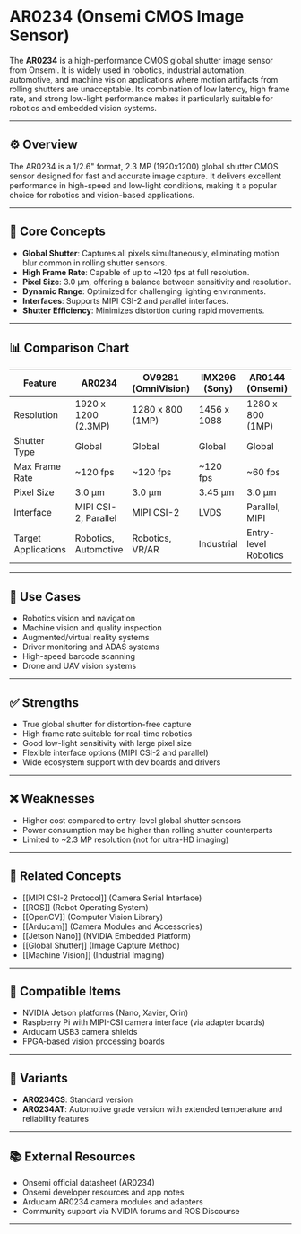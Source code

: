 # AR0234 (Onsemi CMOS Image Sensor)

The **AR0234** is a high-performance CMOS global shutter image sensor from Onsemi. It is widely used in robotics, industrial automation, automotive, and machine vision applications where motion artifacts from rolling shutters are unacceptable. Its combination of low latency, high frame rate, and strong low-light performance makes it particularly suitable for robotics and embedded vision systems.

---

## ⚙️ Overview

The AR0234 is a 1/2.6" format, 2.3 MP (1920x1200) global shutter CMOS sensor designed for fast and accurate image capture. It delivers excellent performance in high-speed and low-light conditions, making it a popular choice for robotics and vision-based applications.

---

## 🧠 Core Concepts

- **Global Shutter**: Captures all pixels simultaneously, eliminating motion blur common in rolling shutter sensors.
- **High Frame Rate**: Capable of up to ~120 fps at full resolution.
- **Pixel Size**: 3.0 µm, offering a balance between sensitivity and resolution.
- **Dynamic Range**: Optimized for challenging lighting environments.
- **Interfaces**: Supports MIPI CSI-2 and parallel interfaces.
- **Shutter Efficiency**: Minimizes distortion during rapid movements.

---

## 📊 Comparison Chart

| Feature                 | AR0234             | OV9281 (OmniVision) | IMX296 (Sony) | AR0144 (Onsemi) | PYTHON480 (Onsemi) | MT9V034 (Onsemi) |
|--------------------------|--------------------|---------------------|---------------|-----------------|--------------------|------------------|
| Resolution               | 1920 x 1200 (2.3MP)| 1280 x 800 (1MP)    | 1456 x 1088   | 1280 x 800 (1MP)| 800 x 600 (0.48MP) | 752 x 480 (0.36MP)|
| Shutter Type             | Global             | Global              | Global        | Global          | Global             | Global           |
| Max Frame Rate           | ~120 fps           | ~120 fps            | ~120 fps      | ~60 fps         | ~120 fps           | ~60 fps          |
| Pixel Size               | 3.0 µm             | 3.0 µm              | 3.45 µm       | 3.0 µm          | 4.8 µm             | 6.0 µm           |
| Interface                | MIPI CSI-2, Parallel| MIPI CSI-2         | LVDS          | Parallel, MIPI   | LVDS, Parallel     | Parallel         |
| Target Applications      | Robotics, Automotive| Robotics, VR/AR    | Industrial    | Entry-level Robotics | Industrial, Factory | Drones, Hobby Robotics |

---

## 🔧 Use Cases

- Robotics vision and navigation
- Machine vision and quality inspection
- Augmented/virtual reality systems
- Driver monitoring and ADAS systems
- High-speed barcode scanning
- Drone and UAV vision systems

---

## ✅ Strengths

- True global shutter for distortion-free capture
- High frame rate suitable for real-time robotics
- Good low-light sensitivity with large pixel size
- Flexible interface options (MIPI CSI-2 and parallel)
- Wide ecosystem support with dev boards and drivers

---

## ❌ Weaknesses

- Higher cost compared to entry-level global shutter sensors
- Power consumption may be higher than rolling shutter counterparts
- Limited to ~2.3 MP resolution (not for ultra-HD imaging)

---

## 🔗 Related Concepts

- [[MIPI CSI-2 Protocol]] (Camera Serial Interface)
- [[ROS]] (Robot Operating System)
- [[OpenCV]] (Computer Vision Library)
- [[Arducam]] (Camera Modules and Accessories)
- [[Jetson Nano]] (NVIDIA Embedded Platform)
- [[Global Shutter]] (Image Capture Method)
- [[Machine Vision]] (Industrial Imaging)

---

## 🧩 Compatible Items

- NVIDIA Jetson platforms (Nano, Xavier, Orin)
- Raspberry Pi with MIPI-CSI camera interface (via adapter boards)
- Arducam USB3 camera shields
- FPGA-based vision processing boards

---

## 🧪 Variants

- **AR0234CS**: Standard version
- **AR0234AT**: Automotive grade version with extended temperature and reliability features

---

## 📚 External Resources

- Onsemi official datasheet (AR0234)
- Onsemi developer resources and app notes
- Arducam AR0234 camera modules and adapters
- Community support via NVIDIA forums and ROS Discourse

---
